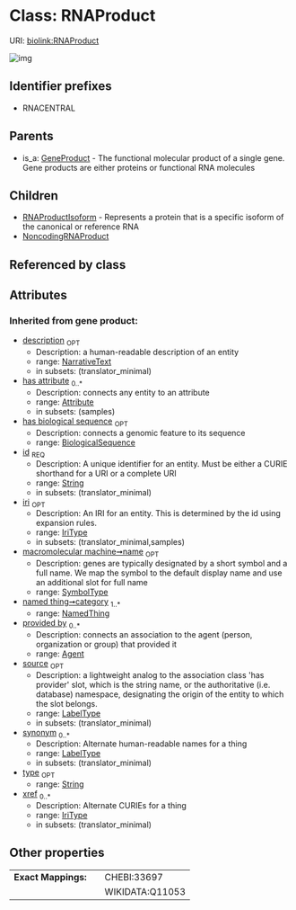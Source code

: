
# Class: RNAProduct




URI: [biolink:RNAProduct](https://w3id.org/biolink/vocab/RNAProduct)


![img](http://yuml.me/diagram/nofunky;dir:TB/class/[OrganismTaxon],[NoncodingRNAProduct],[NamedThing],[GeneProduct],[Attribute],[Agent],[RNAProductIsoform],[RNAProduct&#124;synonym(i):label_type%20*;xref(i):iri_type%20*;name(i):symbol_type%20%3F;has_biological_sequence(i):biological_sequence%20%3F;id(i):string;iri(i):iri_type%20%3F;type(i):string%20%3F;description(i):narrative_text%20%3F;source(i):label_type%20%3F]^-[NoncodingRNAProduct],[RNAProduct]^-[RNAProductIsoform],[GeneProduct]^-[RNAProduct])

## Identifier prefixes

 * RNACENTRAL

## Parents

 *  is_a: [GeneProduct](GeneProduct.md) - The functional molecular product of a single gene. Gene products are either proteins or functional RNA molecules

## Children

 * [RNAProductIsoform](RNAProductIsoform.md) - Represents a protein that is a specific isoform of the canonical or reference RNA
 * [NoncodingRNAProduct](NoncodingRNAProduct.md)

## Referenced by class


## Attributes


### Inherited from gene product:

 * [description](description.md)  <sub>OPT</sub>
    * Description: a human-readable description of an entity
    * range: [NarrativeText](types/NarrativeText.md)
    * in subsets: (translator_minimal)
 * [has attribute](has_attribute.md)  <sub>0..*</sub>
    * Description: connects any entity to an attribute
    * range: [Attribute](Attribute.md)
    * in subsets: (samples)
 * [has biological sequence](has_biological_sequence.md)  <sub>OPT</sub>
    * Description: connects a genomic feature to its sequence
    * range: [BiologicalSequence](types/BiologicalSequence.md)
 * [id](id.md)  <sub>REQ</sub>
    * Description: A unique identifier for an entity. Must be either a CURIE shorthand for a URI or a complete URI
    * range: [String](types/String.md)
    * in subsets: (translator_minimal)
 * [iri](iri.md)  <sub>OPT</sub>
    * Description: An IRI for an entity. This is determined by the id using expansion rules.
    * range: [IriType](types/IriType.md)
    * in subsets: (translator_minimal,samples)
 * [macromolecular machine➞name](macromolecular_machine_name.md)  <sub>OPT</sub>
    * Description: genes are typically designated by a short symbol and a full name. We map the symbol to the default display name and use an additional slot for full name
    * range: [SymbolType](types/SymbolType.md)
 * [named thing➞category](named_thing_category.md)  <sub>1..*</sub>
    * range: [NamedThing](NamedThing.md)
 * [provided by](provided_by.md)  <sub>0..*</sub>
    * Description: connects an association to the agent (person, organization or group) that provided it
    * range: [Agent](Agent.md)
 * [source](source.md)  <sub>OPT</sub>
    * Description: a lightweight analog to the association class 'has provider' slot, which is the string name, or the authoritative (i.e. database) namespace, designating the origin of the entity to which the slot belongs.
    * range: [LabelType](types/LabelType.md)
    * in subsets: (translator_minimal)
 * [synonym](synonym.md)  <sub>0..*</sub>
    * Description: Alternate human-readable names for a thing
    * range: [LabelType](types/LabelType.md)
    * in subsets: (translator_minimal)
 * [type](type.md)  <sub>OPT</sub>
    * range: [String](types/String.md)
 * [xref](xref.md)  <sub>0..*</sub>
    * Description: Alternate CURIEs for a thing
    * range: [IriType](types/IriType.md)
    * in subsets: (translator_minimal)

## Other properties

|  |  |  |
| --- | --- | --- |
| **Exact Mappings:** | | CHEBI:33697 |
|  | | WIKIDATA:Q11053 |

